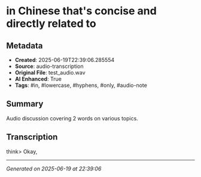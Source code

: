 # in Chinese that's concise and directly related to

## Metadata
- **Created**: 2025-06-19T22:39:06.285554
- **Source**: audio-transcription
- **Original File**: test_audio.wav
- **AI Enhanced**: True
- **Tags**: #in, #lowercase, #hyphens, #only, #audio-note

## Summary
Audio discussion covering 2 words on various topics.

## Transcription
think>
Okay,

---
*Generated on 2025-06-19 at 22:39:06*